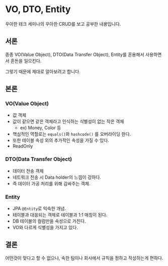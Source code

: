 # VO, DTO, Entity

우아한 테크 세미나의 우아한 CRUD를 보고 공부한 내용입니다.

## 서론

종종 VO(Value Object), DTO(Data Transfer Object), Entity를 혼용해서 사용하면서 혼돈을 일으킨다.

그렇기 때문에 제대로 알아보려고 합니다.

## 본론

### VO(Value Object)

* 값 객체
* 값이 같으면 같은 객체라고 인식하는 식별성이 없는 작은 객체
  * ex) Money, Color 등
* 핵심적인 역할로는 `equals()`와 `hashcode()` 를 오버라이딩 한다.
* 또한 테이블 속성 외의 추가적인 속성을 가질 수 있다.
* ReadOnly

### DTO(Data Transfer Object)

* 데이터 전송 객체
* 네트워크 전송 시 Data holder의 느낌이 강하다.
* 즉 데이터 가공 처리를 위해 감싸주는 객체.

### Entity

* JPA `@Entity`로 익숙한 개념.
* 테이블과 대응되는 객체로 테이블과 1:1 매칭이 된다.
* DB 테이블의 컬럼만을 속성으로 가진다.
* VO와 다르게 식별성을 가지고 있다.

## 결론

어떤것이 맞다고 할 수 없으나, 속한 팀이나 회사에서 규칙을 정하고 작성하는게 편하다.